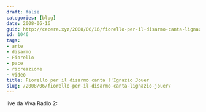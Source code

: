```yaml
---
draft: false
categories: [blog]
date: 2008-06-16
guid: http://cecere.xyz/2008/06/16/fiorello-per-il-disarmo-canta-lignazio-jouer/
id: 1046
tags:
- arte
- disarmo
- Fiorello
- pace
- ricreazione
- video
title: Fiorello per il disarmo canta l'Ignazio Jouer
slug: /2008/06/fiorello-per-il-disarmo-canta-lignazio-jouer/
---
```


live da Viva Radio 2: